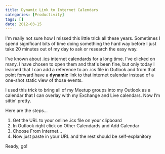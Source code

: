 ```yaml
---
title: Dynamic Link to Internet Calendars
categories: [Productivity]
tags: []
date: 2012-03-15
---
```


<!-- 2012/03/15/dynamic-link-to-internet-calendars -->

I'm really not sure how I missed this little trick all these years. Sometimes I spend significant bits of time doing something the hard way before I just take 20 minutes out of my day to ask or research the easy way.

I've known about .ics internet calendards for a long time. I’ve clicked on many. I have chosen to open them and that's been fine, but only today I learned that I can add a reference to an .ics file in Outlook and from that point forward have a **dynamic** link to that internet calendar instead of a one-shot static view of those events.

I used this trick to bring all of my Meetup groups into my Outlook as a calendar that I can overlay with my Exchange and Live calendars. Now I’m sittin’ pretty.

Here are the steps…

 1. Get the URL to your online .ics file on your clipboard
 1. In Outlook right click on Other Calendards and Add Calendar
 1. Choose From Internet…
 1. Now just paste in your URL and the rest should be self-explanitory
 
Ready, go!
